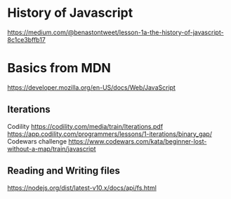 # History of Javascript

https://medium.com/@benastontweet/lesson-1a-the-history-of-javascript-8c1ce3bffb17

# Basics from MDN

https://developer.mozilla.org/en-US/docs/Web/JavaScript

## Iterations

Codility
https://codility.com/media/train/Iterations.pdf
https://app.codility.com/programmers/lessons/1-iterations/binary_gap/
Codewars challenge
https://www.codewars.com/kata/beginner-lost-without-a-map/train/javascript

## Reading and Writing files

https://nodejs.org/dist/latest-v10.x/docs/api/fs.html

